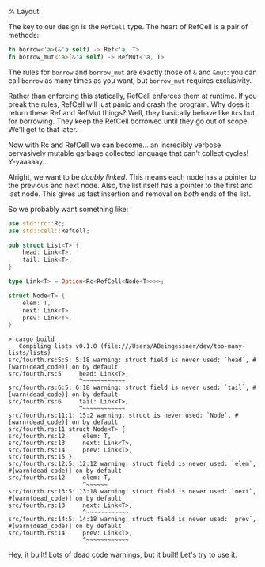 % Layout

The key to our design is the `RefCell` type. The heart of
RefCell is a pair of methods:

```rust
fn borrow<'a>(&'a self) -> Ref<'a, T>
fn borrow_mut<'a>(&'a self) -> RefMut<'a, T>
```

The rules for `borrow` and `borrow_mut` are exactly those of `&` and `&mut`:
you can call `borrow` as many times as you want, but `borrow_mut` requires
exclusivity.

Rather than enforcing this statically, RefCell enforces them at runtime.
If you break the rules, RefCell will just panic and crash the program.
Why does it return these Ref and RefMut things? Well, they basically behave
like `Rc`s but for borrowing. They keep the RefCell borrowed until they go out
of scope. We'll get to that later.

Now with Rc and RefCell we can become... an incredibly verbose pervasively
mutable garbage collected language that can't collect cycles! Y-yaaaaay...

Alright, we want to be *doubly linked*. This means each node has a pointer to
the previous and next node. Also, the list itself has a pointer to the
first and last node. This gives us fast insertion and removal on *both*
ends of the list.

So we probably want something like:

```rust
use std::rc::Rc;
use std::cell::RefCell;

pub struct List<T> {
    head: Link<T>,
    tail: Link<T>,
}

type Link<T> = Option<Rc<RefCell<Node<T>>>>;

struct Node<T> {
    elem: T,
    next: Link<T>,
    prev: Link<T>,
}
```

```text
> cargo build
   Compiling lists v0.1.0 (file:///Users/ABeingessner/dev/too-many-lists/lists)
src/fourth.rs:5:5: 5:18 warning: struct field is never used: `head`, #[warn(dead_code)] on by default
src/fourth.rs:5     head: Link<T>,
                    ^~~~~~~~~~~~~
src/fourth.rs:6:5: 6:18 warning: struct field is never used: `tail`, #[warn(dead_code)] on by default
src/fourth.rs:6     tail: Link<T>,
                    ^~~~~~~~~~~~~
src/fourth.rs:11:1: 15:2 warning: struct is never used: `Node`, #[warn(dead_code)] on by default
src/fourth.rs:11 struct Node<T> {
src/fourth.rs:12     elem: T,
src/fourth.rs:13     next: Link<T>,
src/fourth.rs:14     prev: Link<T>,
src/fourth.rs:15 }
src/fourth.rs:12:5: 12:12 warning: struct field is never used: `elem`, #[warn(dead_code)] on by default
src/fourth.rs:12     elem: T,
                     ^~~~~~~
src/fourth.rs:13:5: 13:18 warning: struct field is never used: `next`, #[warn(dead_code)] on by default
src/fourth.rs:13     next: Link<T>,
                     ^~~~~~~~~~~~~
src/fourth.rs:14:5: 14:18 warning: struct field is never used: `prev`, #[warn(dead_code)] on by default
src/fourth.rs:14     prev: Link<T>,
                     ^~~~~~~~~~~~~
```

Hey, it built! Lots of dead code warnings, but it built! Let's try to use it.
